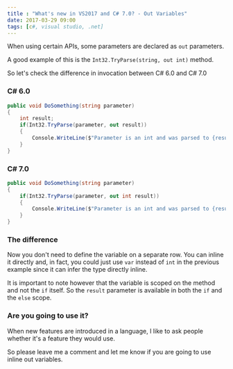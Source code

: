 ```yaml
---
title : "What's new in VS2017 and C# 7.0? - Out Variables"
date: 2017-03-29 09:00
tags: [c#, visual studio, .net]
---
```


When using certain APIs, some parameters are declared as `out` parameters.

A good example of this is the `Int32.TryParse(string, out int)` method.

So let's check the difference in invocation between C# 6.0 and C# 7.0

### C# 6.0

```csharp
public void DoSomething(string parameter)
{
    int result;
    if(Int32.TryParse(parameter, out result))
    {
        Console.WriteLine($"Parameter is an int and was parsed to {result}");
    }
}
```

### C# 7.0

```csharp
public void DoSomething(string parameter)
{
    if(Int32.TryParse(parameter, out int result))
    {
        Console.WriteLine($"Parameter is an int and was parsed to {result}");
    }
}
```

### The difference

Now you don't need to define the variable on a separate row. You can inline it directly and, in fact, you could just use `var` instead of `int` in the previous example since it can infer the type directly inline.

It is important to note however that the variable is scoped on the method and not the `if` itself. So the `result` parameter is available in both the `if` and the `else` scope.

### Are you going to use it?

When new features are introduced in a language, I like to ask people whether it's a feature they would use.

So please leave me a comment and let me know if you are going to use inline out variables. 
